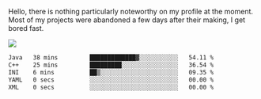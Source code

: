 Hello, there is nothing particularly noteworthy on my profile at the moment.
Most of my projects were abandoned a few days after their making, I get bored fast.

![](http://github-profile-summary-cards.vercel.app/api/cards/profile-details?username=devgksx&theme=github_dark)

<!--START_SECTION:waka-->

```txt
Java   38 mins         █████████████▓░░░░░░░░░░░   54.11 %
C++    25 mins         █████████░░░░░░░░░░░░░░░░   36.54 %
INI    6 mins          ██▒░░░░░░░░░░░░░░░░░░░░░░   09.35 %
YAML   0 secs          ░░░░░░░░░░░░░░░░░░░░░░░░░   00.00 %
XML    0 secs          ░░░░░░░░░░░░░░░░░░░░░░░░░   00.00 %
```

<!--END_SECTION:waka-->
